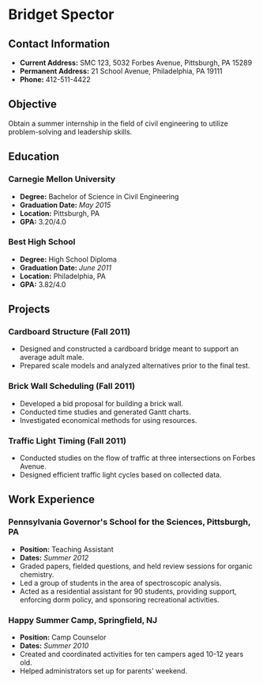 # Bridget Spector

## Contact Information

- **Current Address:** SMC 123, 5032 Forbes Avenue, Pittsburgh, PA 15289
- **Permanent Address:** 21 School Avenue, Philadelphia, PA 19111
- **Phone:** 412-511-4422

## Objective

Obtain a summer internship in the field of civil engineering to utilize problem-solving and leadership skills.

## Education

### Carnegie Mellon University

- **Degree:** Bachelor of Science in Civil Engineering
- **Graduation Date:** *May 2015*
- **Location:** Pittsburgh, PA
- **GPA:** 3.20/4.0

### Best High School

- **Degree:** High School Diploma
- **Graduation Date:** *June 2011*
- **Location:** Philadelphia, PA
- **GPA:** 3.82/4.0

## Projects

### Cardboard Structure (Fall 2011)

- Designed and constructed a cardboard bridge meant to support an average adult male.
- Prepared scale models and analyzed alternatives prior to the final test.

### Brick Wall Scheduling (Fall 2011)

- Developed a bid proposal for building a brick wall.
- Conducted time studies and generated Gantt charts.
- Investigated economical methods for using resources.

### Traffic Light Timing (Fall 2011)

- Conducted studies on the flow of traffic at three intersections on Forbes Avenue.
- Designed efficient traffic light cycles based on collected data.

## Work Experience

### Pennsylvania Governor's School for the Sciences, Pittsburgh, PA

- **Position:** Teaching Assistant
- **Dates:** *Summer 2012*
- Graded papers, fielded questions, and held review sessions for organic chemistry.
- Led a group of students in the area of spectroscopic analysis.
- Acted as a residential assistant for 90 students, providing support, enforcing dorm policy, and sponsoring recreational activities.

### Happy Summer Camp, Springfield, NJ

- **Position:** Camp Counselor
- **Dates:** *Summer 2010*
- Created and coordinated activities for ten campers aged 10-12 years old.
- Helped administrators set up for parents' weekend.
